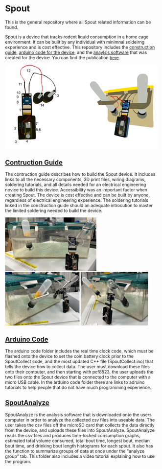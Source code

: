 # Spout
This is the general repository where all Spout related information can be found. 

Spout is a device that tracks rodent liquid consumption in a home cage environment. It can be built by any individual with minimnal soldeirng experience and is cost effective. This repository includes the [construction guide](https://github.com/eb-margolis-neuroscience-lab/Spout/tree/main/Spout_Construction_Guide), [arduino code for the device](https://github.com/eb-margolis-neuroscience-lab/Spout/tree/main/arduino%20code), and the [anaylsis software](https://github.com/eb-margolis-neuroscience-lab/Spout/tree/main/SpoutAnalyze) that was created for the device. You can find the publication [here]().

<img src="./images/lickometer_finished_pic.png" alt="drawing" width="500"/>

## [Contruction Guide](https://github.com/eb-margolis-neuroscience-lab/Spout/tree/main/Spout_Construction_Guide)

The contruction guide describes how to build the Spout device. It includes links to all the necessary components, 3D print files, wiring diagrams, soldering tutorials, and all details needed for an electrical engineering novice to build this device. Accessibility was an important factor when creating Spout. The device is cost effective and can be built by anyone, regardless of electrical engineering experience. The soldering tutorials linked in the construction guide should an adequate introcution to master the limited soldering needed to build the device. 

<img src="./images/large cage front.jpg" alt="drawing" height="175"/> <img src="./images/Large cage side angle.jpg" alt="drawing" height="175"/> <img src="./images/large cage side angle 2.jpg" alt="drawing" height="175"/>

## [Arduino Code](https://github.com/eb-margolis-neuroscience-lab/Spout/tree/main/arduino%20code)

The arduino code folder includes the real time clock code, which must be flashed onto the device to set the coin battery clock prior to the SpoutCollect code, and the most updated C++ file (SpoutCollect.ino) that tells the device how to collect data. The user must download these files onto their computer, and then starting with pcf8523, the user uploads the two files onto the Spout device that is connected to the computer with a micro USB cable. In the arduino code folder there are links to adruino tutorials to help people that do not have much programming experience. 

## [SpoutAnalyze](https://github.com/eb-margolis-neuroscience-lab/Spout/tree/main/SpoutAnalyze)

SpoutAnalyze is the analysis software that is downloaded onto the users computer in order to analyze the collected csv files into useable data. The user takes the csv files off the microSD card that collects the data directly from the device, and uploads these files into SpoutAnalyze. SpoutAnalyze reads the csv files and produces time-locked consumption graphs, estimated total volume consumed, total bout time,  longest bout, median bout time, and drinking bout length histograms for each spout. It also has the function to summarize groups of data at once under the "analyze group" tab. This folder also includes a video tutorial explaining how to use the program. 
